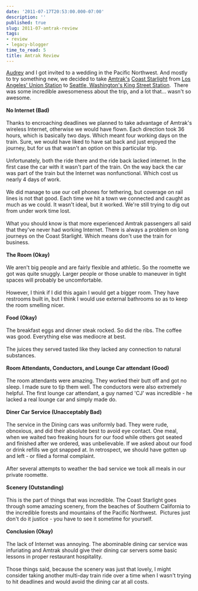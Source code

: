 ```yaml
---
date: '2011-07-17T20:53:00.000-07:00'
description: ''
published: true
slug: 2011-07-amtrak-review
tags:
- review
- legacy-blogger
time_to_read: 5
title: Amtrak Review
---
```


<a href="http://twitter.com/audreyr">Audrey</a> and I got invited to a wedding in the Pacific Northwest. And mostly to try something new, we decided to take <a href="http://en.wikipedia.org/wiki/Amtrak">Amtrak's</a> <a href="http://en.wikipedia.org/wiki/Coast_Starlight">Coast Starlight</a> from <a href="http://en.wikipedia.org/wiki/Union_Station_(Los_Angeles)">Los Angeles' Union Station</a> to <a href="http://en.wikipedia.org/wiki/King_Street_Station_(Seattle)">Seattle, Washington's King Street Station</a>. &nbsp;There was some incredible awesomeness about the trip, and a lot that... wasn't so awesome.<br /><br /><b>No Internet (Bad)</b><br /><br />Thanks to encroaching deadlines we planned to take advantage of Amtrak's wireless Internet, otherwise we would have flown. Each direction took 36 hours, which is basically two days. Which meant four working days on the train. Sure, we would have liked to have sat back and just enjoyed the journey, but for us that wasn't an option on this particular trip.<br /><br />Unfortunately, both the ride there and the ride back lacked internet. In the first case the car with it wasn't part of the train. On the way back the car was part of the train but the Internet was nonfunctional. Which cost us nearly 4 days of work.<br /><br />We did manage to use our cell phones for tethering, but coverage on rail lines is not that good. Each time we hit a town we connected and caught as much as we could. It wasn't ideal, but it worked. We're still trying to dig out from under work time lost.<br /><br />What you should know is that more experienced Amtrak passengers all said that they've never had working Internet. There is always a problem on long journeys on the Coast Starlight. Which means don't use the train for business.<br /><br /><b>The Room (Okay)</b><br /><br />We aren't big people and are fairly flexible and athletic. So the roomette we got was quite snuggly. Larger people or those unable to&nbsp;maneuver&nbsp;in tight spaces will probably be uncomfortable.<br /><br />However, I think if I did this again I would get a bigger room. They have restrooms built in, but I think I would use external bathrooms so as to keep the room smelling nicer.<br /><br /><b>Food (Okay)</b><br /><br />The breakfast eggs and dinner steak rocked. So did the ribs. The coffee was good. Everything else was mediocre at best. <br /><br />The juices they served tasted like they lacked any connection to natural substances.<br /><br /><b>Room Attendants, Conductors, and Lounge Car attendant (Good)</b><br /><br />The room attendants were amazing. They worked their butt off and got no sleep. I made sure to tip them well. The conductors were also extremely helpful. The first lounge car attendant, a guy named 'CJ' was incredible - he lacked a real lounge car and simply made do.<br /><br /><b>Diner Car Service (Unacceptably&nbsp;Bad)</b><br /><br />The service in the Dining cars was uniformly bad. They were rude, obnoxious, and did their absolute best to avoid eye contact. One meal, when we waited two freaking hours for our food while others got seated and finished after we ordered, was unbelievable. If we asked about our food or drink refills we got snapped at. In retrospect, we should have gotten up and left - or filed a formal complaint.<br /><br />After several attempts to weather the bad service we took all meals in our private roomette.<br /><br /><b>Scenery (Outstanding)</b><br /><br />This is the part of things that was incredible. The Coast Starlight goes through some amazing scenery, from the beaches of Southern California to the incredible forests and mountains of the Pacific Northwest. &nbsp;Pictures just don't do it justice - you have to see it sometime for yourself.<br /><br /><b>Conclusion (Okay)</b><br /><br />The lack of Internet was annoying. The abominable dining car service was infuriating and Amtrak should give their dining car servers some basic lessons in proper restaurant hospitality.<br /><br />Those things said, because the scenery was just that lovely, I might consider taking another multi-day train ride over a time when I wasn't trying to hit deadlines and would avoid the dining car at all costs.